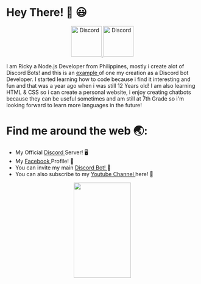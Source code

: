 # Hey There! :wave: :smiley: 

<div align="center">
  <a href="https://discord.gg/YqwtJkPa4y">
    <img src="https://user-images.githubusercontent.com/59381835/92191514-d649ad80-ee18-11ea-9bc4-e95c7a122a99.png" alt="Discord" width="80"/>
  </a>
  <a href="https://www.youtube.com/channel/UC-2tphMZu134lJIXgx1DETg">
    <img src="https://user-images.githubusercontent.com/59381835/92191346-676c5480-ee18-11ea-8240-e416eb1a5b5d.png" alt="Discord" width="80"/>
  </a>
</div>

I am Ricky a Node.js Developer from Philippines, mostly i create alot of Discord Bots! and this is an <a href="https://top.gg/bot/773860431978168320"> example </a> of one my creation as a Discord bot Developer. I started learning how to code because i find it interesting and fun and that was a year ago when i was still 12 Years old! I am also learning HTML & CSS so i can create a personal website, i enjoy creating chatbots because they can be useful sometimes and am still at 7th Grade so i'm looking forward to learn more languages in the future!  

# Find me around the web :earth_asia:: 

- My Official <a href="https://discord.gg/YqwtJkPa4y">  Discord </a> Server! 🖥️
- My <a href="https://www.facebook.com/phine.apuu"> Facebook </a> Profile! 📱
- You can invite my main <a href= "https://top.gg/bot/773860431978168320"> Discord Bot! </a> 🤖
- You can also subscribe to my <a href="https://www.youtube.com/channel/UC-2tphMZu134lJIXgx1DETg"> Youtube Channel </a> here! 📸
<div align="center">
<img src="https://thumbs.gfycat.com/DiligentHarmoniousAfricanhornbill-size_restricted.gif" height="250" width="150"/>
</div>
